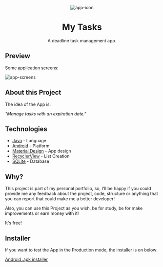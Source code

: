 <p align="center">
  <img src="https://github.com/omouravictor/assets/blob/main/assets/my-tasks/icon.png" alt="app-icon">
</p>

<h1 align="center">My Tasks</h1>
<p align="center">A deadline task management app.</p>

## Preview

Some application screens:

<img src="https://github.com/omouravictor/assets/blob/main/assets/my-tasks/app-screens-1.png" alt="app-screens">

## About this Project

The idea of the App is:

_"Manage tasks with an expiration date."_

## Technologies

- [Java](https://developer.android.com/reference/java/lang/package-summary) - Language
- [Android](https://developer.android.com) - Platform
- [Material Design](https://material.io/design) - App design
- [RecyclerView](https://developer.android.com/guide/topics/ui/layout/recyclerview) - List Creation
- [SQLite](https://developer.android.com/reference/android/database/sqlite/SQLiteOpenHelper) - Database

## Why?

This project is part of my personal portfolio, so, I'll be happy if you could provide me any feedback about the project, code, structure or anything that you can report that could make me a better developer!

Also, you can use this Project as you wish, be for study, be for make improvements or earn money with it!

It's free!

## Installer

If you want to test the App in the Production mode, the installer is on below:

[Android .apk installer](https://drive.google.com/file/d/1J8ANAOrsjc7JeYs9ZEdRcCGZzIrQjZbB/view?usp=sharing)
